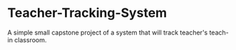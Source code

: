 # Teacher-Tracking-System
A simple small capstone project of a system that will track teacher's teach-in classroom.
